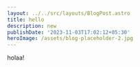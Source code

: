 ```yaml
---
layout: ../../src/layouts/BlogPost.astro
title: hello
description: new
publishDate: '2023-11-03T17:02:12+05:30'
heroImage: /assets/blog-placeholder-2.jpg
---
```

holaa!
